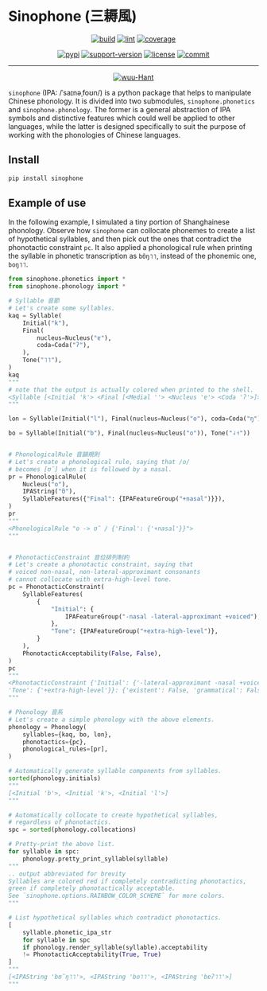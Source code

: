 # Sinophone (三耨風)

<p align="center">
    <a href="https://github.com/edward-martyr/sinophone/actions?query=workflow%3Abuild"><img src="https://github.com/edward-martyr/sinophone/workflows/build/badge.svg?branch=master" alt="build"></a>
    <a href="https://github.com/edward-martyr/sinophone/actions?query=workflow%3Alint"><img src="https://github.com/edward-martyr/sinophone/workflows/lint/badge.svg?branch=master" alt="lint"></a>
    <a href="https://codecov.io/gh/edward-martyr/sinophone"><img src="https://img.shields.io/codecov/c/github/edward-martyr/sinophone" alt="coverage"></a>
</p>
<p align="center">
    <a href="https://pypi.org/project/sinophone/"><img src="https://img.shields.io/pypi/v/sinophone.svg" alt="pypi"></a>
    <a href="https://img.shields.io/pypi/pyversions/sinophone"><img src="https://img.shields.io/pypi/pyversions/sinophone" alt="support-version"></a>
    <a href="https://github.com/edward-martyr/sinophone/blob/master/LICENSE"><img src="https://img.shields.io/github/license/edward-martyr/sinophone" alt="license"></a>
    <a href="https://github.com/edward-martyr/sinophone/commits/master"><img src="https://img.shields.io/github/last-commit/edward-martyr/sinophone" alt="commit"></a>
</p>
<hr>
<p align="center">
    <a href="https://github.com/edward-martyr/sinophone/blob/master/README.wuu-Hant.md"><img src="https://img.shields.io/badge/lang-wuu--Hant-red.svg" alt="wuu-Hant"></a>
</p>

`sinophone` (IPA: /ˈsaɪnəˌfoʊn/) is a python package that helps to manipulate Chinese phonology. It is divided into two submodules, `sinophone.phonetics` and `sinophone.phonology`. The former is a general abstraction of IPA symbols and distinctive features which could well be applied to other languages, while the latter is designed specifically to suit the purpose of working with the phonologies of Chinese languages.

## Install

```bash
pip install sinophone
```

## Example of use

In the following example, I simulated a tiny portion of Shanghainese phonology. Observe how `sinophone` can collocate phonemes to create a list of hypothetical syllables, and then pick out the ones that contradict the phonotactic constraint `pc`. It also applied a phonological rule when printing the syllable in phonetic transcription as `bʊ̃ŋ˥˥`, instead of the phonemic one, `boŋ˥˥`.

```python
from sinophone.phonetics import *
from sinophone.phonology import *

# Syllable 音節
# Let's create some syllables.
kaq = Syllable(
    Initial("k"),
    Final(
        nucleus=Nucleus("ɐ"),
        coda=Coda("ʔ"),
    ),
    Tone("˥˥"),
)
kaq
"""
# note that the output is actually colored when printed to the shell.
<Syllable [<Initial 'k'> <Final [<Medial ''> <Nucleus 'ɐ'> <Coda 'ʔ'>]> <Tone '˥˥'>]>
"""

lon = Syllable(Initial("l"), Final(nucleus=Nucleus("o"), coda=Coda("ŋ")), Tone("˨˧"))

bo = Syllable(Initial("b"), Final(nucleus=Nucleus("o")), Tone("˨˧"))


# PhonologicalRule 音韻規則
# Let's create a phonological rule, saying that /o/
# becomes [ʊ̃] when it is followed by a nasal.
pr = PhonologicalRule(
    Nucleus("o"),
    IPAString("ʊ̃"),
    SyllableFeatures({"Final": {IPAFeatureGroup("+nasal")}}),
)
pr
"""
<PhonologicalRule "o -> ʊ̃ / {'Final': {'+nasal'}}">
"""


# PhonotacticConstraint 音位排列制約
# Let's create a phonotactic constraint, saying that
# voiced non-nasal, non-lateral-approximant consonants
# cannot collocate with extra-high-level tone.
pc = PhonotacticConstraint(
    SyllableFeatures(
        {
            "Initial": {
                IPAFeatureGroup("-nasal -lateral-approximant +voiced"),
            },
            "Tone": {IPAFeatureGroup("+extra-high-level")},
        }
    ),
    PhonotacticAcceptability(False, False),
)
pc
"""
<PhonotacticConstraint {'Initial': {'-lateral-approximant -nasal +voiced'},
'Tone': {'+extra-high-level'}}: {'existent': False, 'grammatical': False}>
"""

# Phonology 音系
# Let's create a simple phonology with the above elements.
phonology = Phonology(
    syllables={kaq, bo, lon},
    phonotactics={pc},
    phonological_rules=[pr],
)

# Automatically generate syllable components from syllables.
sorted(phonology.initials)
"""
[<Initial 'b'>, <Initial 'k'>, <Initial 'l'>]
"""

# Automatically collocate to create hypothetical syllables,
# regardless of phonotactics.
spc = sorted(phonology.collocations)

# Pretty-print the above list.
for syllable in spc:
    phonology.pretty_print_syllable(syllable)
"""
.. output abbreviated for brevity
Syllables are colored red if completely contradicting phonotactics, 
green if completely phonotactically acceptable.
See `sinophone.options.RAINBOW_COLOR_SCHEME` for more colors.
"""

# List hypothetical syllables which contradict phonotactics.
[
    syllable.phonetic_ipa_str
    for syllable in spc
    if phonology.render_syllable(syllable).acceptability
    != PhonotacticAcceptability(True, True)
]
"""
[<IPAString 'bʊ̃ŋ˥˥'>, <IPAString 'bo˥˥'>, <IPAString 'bɐʔ˥˥'>]
"""
```
